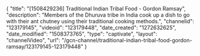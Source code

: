 {
    "title": "[1508429236] Traditional Indian Tribal Food - Gordon Ramsay",
    "description": "Members of the Dhuruva tribe in India cook up a dish to go with their ant chutney using their traditional cooking methods.",
    "channelid": "123179145",
    "videoid": "123179448",
    "date_created": "1272632625",
    "date_modified": "1508373765",
    "type": "captivate",
    "layout": "channelVideo",
    "url": "\/gcn-channel\/traditional-indian-tribal-food-gordon-ramsay\/123179145-123179448"
}